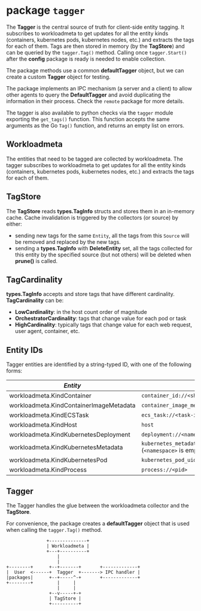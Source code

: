 # package `tagger`

The **Tagger** is the central source of truth for client-side entity tagging. It
subscribes to workloadmeta to get updates for all the entity kinds (containers,
kubernetes pods, kubernetes nodes, etc.) and extracts the tags for each of them.
Tags are then stored in memory (by the **TagStore**) and can be queried by the
`tagger.Tag()` method. Calling once `tagger.Start()` after the **config**
package is ready is needed to enable collection.

The package methods use a common **defaultTagger** object, but we can create
a custom **Tagger** object for testing.

The package implements an IPC mechanism (a server and a client) to allow other
agents to query the **DefaultTagger** and avoid duplicating the information in
their process. Check the `remote` package for more details.

The tagger is also available to python checks via the `tagger` module exporting
the `get_tags()` function. This function accepts the same arguments as the Go `Tag()`
function, and returns an empty list on errors.

## Workloadmeta

The entities that need to be tagged are collected by workloadmeta. The tagger
subscribes to workloadmeta to get updates for all the entity kinds (containers,
kubernetes pods, kubernetes nodes, etc.) and extracts the tags for each of them.

## TagStore

The **TagStore** reads **types.TagInfo** structs and stores them in an in-memory
cache. Cache invalidation is triggered by the collectors (or source) by either:

* sending new tags for the same `Entity`, all the tags from this `Source`
  will be removed and replaced by the new tags.
* sending a **types.TagInfo** with **DeleteEntity** set, all the tags collected for
  this entity by the specified source (but not others) will be deleted when
  **prune()** is called.

## TagCardinality

**types.TagInfo** accepts and store tags that have different cardinality. **TagCardinality** can be:

* **LowCardinality**: in the host count order of magnitude
* **OrchestratorCardinality**: tags that change value for each pod or task
* **HighCardinality**: typically tags that change value for each web request, user agent, container, etc.

## Entity IDs

Tagger entities are identified by a string-typed ID, with one of the following forms:

<!-- NOTE: a similar table appears in comp/core/autodiscovery/README.md; please keep both in sync -->
| *Entity*                                | *ID*                                                                                                         |
|-----------------------------------------|--------------------------------------------------------------------------------------------------------------|
| workloadmeta.KindContainer              | `container_id://<sha>`                                                                                       |
| workloadmeta.KindContainerImageMetadata | `container_image_metadata://<sha>`                                                                           |
| workloadmeta.KindECSTask                | `ecs_task://<task-id>`                                                                                       |
| workloadmeta.KindHost                   | `host`                                                                                                       |
| workloadmeta.KindKubernetesDeployment   | `deployment://<namespace>/<name>`                                                                            |
| workloadmeta.KindKubernetesMetadata     | `kubernetes_metadata://<resourceType>/<namespace>/<name>` (`<namespace>` is empty in cluster-scoped objects) |
| workloadmeta.KindKubernetesPod          | `kubernetes_pod_uid://<uid>`                                                                                 |
| workloadmeta.KindProcess                | `process://<pid>`                                                                                            |

## Tagger

The Tagger handles the glue between the workloadmeta collector and the
**TagStore**.

For convenience, the package creates a **defaultTagger** object that is used
when calling the `tagger.Tag()` method.

                   +--------------+
                   | Workloadmeta |
                   +---+----------+
                       |
                       |
    +--------+      +--+-------+       +-------------+
    |  User  <------+  Tagger  +-------> IPC handler |
    |packages|      +--+-----^-+       +-------------+
    +--------+         |     |
                       |     |
                    +--v-----+-+
                    | TagStore |
                    +----------+
